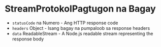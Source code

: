 # StreamProtokolPagtugon na Bagay

* `statusCode` na Numero - Ang HTTP response code
* `headers` Object - Isang bagay na pumpaloob sa response headers
* `data` ReadableStream - A Node.js readable stream representing the response body
